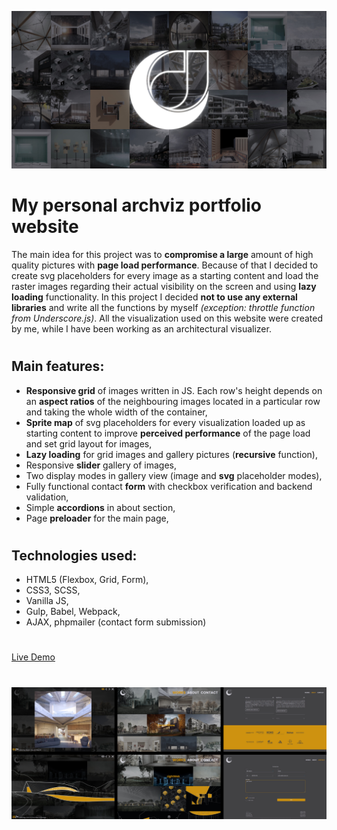 ![website cover](src/assets/img/cover.jpg)

# My personal archviz portfolio website

The main idea for this project was to **compromise a large** amount of high quality pictures with **page load performance**. Because of that I decided to create svg placeholders for every image as a starting content and load the raster images regarding their actual visibility on the screen and using **lazy loading** functionality. In this project I decided **not to use any external libraries** and write all the functions by myself _(exception: throttle function from Underscore.js)_. All the visualization used on this website were created by me, while I have been working as an architectural visualizer.

#

## Main features:

- **Responsive grid** of images written in JS. Each row's height depends on an **aspect ratios** of the neighbouring images located in a particular row and taking the whole width of the container,
- **Sprite map** of svg placeholders for every visualization loaded up as starting content to improve **perceived performance** of the page load and set grid layout for images,
- **Lazy loading** for grid images and gallery pictures (**recursive** function),
- Responsive **slider** gallery of images,
- Two display modes in gallery view (image and **svg** placeholder modes),
- Fully functional contact **form** with checkbox verification and backend validation,
- Simple **accordions** in about section,
- Page **preloader** for the main page,

#

## Technologies used:

- HTML5 (Flexbox, Grid, Form),
- CSS3, SCSS,
- Vanilla JS,
- Gulp, Babel, Webpack,
- AJAX, phpmailer (contact form submission)

#

[Live Demo](https://jakubchojna.pl/)

#

![website screenshots](src/assets/img/markdown.JPG)
